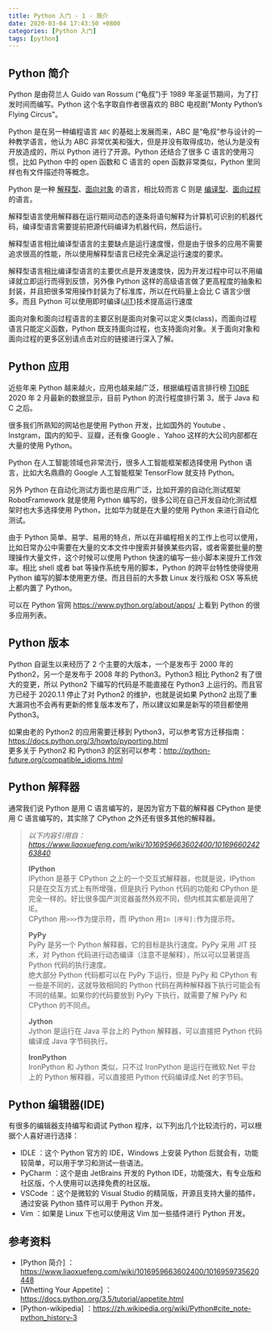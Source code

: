 ```yaml
---
title: Python 入门 - 1 - 简介
date: 2020-03-04 17:43:50 +0800
categories: [Python 入门]
tags: [python]
---
```


## Python 简介

Python 是由荷兰人 Guido van Rossum (“龟叔”)于 1989 年圣诞节期间，为了打发时间而编写。Python 这个名字取自作者很喜欢的 BBC 电视剧"Monty Python’s Flying Circus"。

Python 是在另一种编程语言 `ABC` 的基础上发展而来，ABC 是“龟叔”参与设计的一种教学语言，他认为 ABC 非常优美和强大，但是并没有取得成功，他认为是没有开放造成的，所以 Python 进行了开源。Python 还结合了很多 C 语言的使用习惯，比如 Python 中的 open 函数和 C 语言的 open 函数非常类似，Python 里同样也有文件描述符等概念。

Python 是一种 [解释型](https://zh.wikipedia.org/wiki/%E7%9B%B4%E8%AD%AF%E8%AA%9E%E8%A8%80)、[面向对象](https://zh.wikipedia.org/wiki/%E9%9D%A2%E5%90%91%E5%AF%B9%E8%B1%A1%E7%A8%8B%E5%BA%8F%E8%AE%BE%E8%AE%A1) 的语言，相比较而言 C 则是 [编译型](https://zh.wikipedia.org/wiki/%E7%B7%A8%E8%AD%AF%E8%AA%9E%E8%A8%80)、[面向过程](https://zh.wikipedia.org/wiki/%E8%BF%87%E7%A8%8B%E5%BC%8F%E7%BC%96%E7%A8%8B) 的语言。

解释型语言使用解释器在运行期间动态的逐条将语句解释为计算机可识别的机器代码，编译型语言需要提前把源代码编译为机器代码，然后运行。  

解释型语言相比编译型语言的主要缺点是运行速度慢，但是由于很多的应用不需要追求很高的性能，所以使用解释型语言已经完全满足运行速度的要求。  

解释型语言相比编译型语言的主要优点是开发速度快，因为开发过程中可以不用编译就立即运行而得到反馈，另外像 Python 这样的高级语言做了更高程度的抽象和封装，并且把很多常用操作封装为了标准库，所以在代码量上会比 C 语言少很多。而且 Python 可以使用即时编译([JIT](https://zh.wikipedia.org/zh-hans/%E5%8D%B3%E6%99%82%E7%B7%A8%E8%AD%AF))技术提高运行速度  

面向对象和面向过程语言的主要区别是面向对象可以定义类(class)，而面向过程语言只能定义函数，Python 既支持面向过程，也支持面向对象。关于面向对象和面向过程的更多区别请点击对应的链接进行深入了解。

## Python 应用

近些年来 Python 越来越火，应用也越来越广泛，根据编程语言排行榜 [TIOBE](https://www.tiobe.com/tiobe-index/) 2020 年 2 月最新的数据显示，目前 Python 的流行程度排行第 3，居于 Java 和 C 之后。

很多我们所熟知的网站也是使用 Python 开发，比如国外的 Youtube 、Instgram，国内的知乎、豆瓣，还有像 Google 、Yahoo 这样的大公司内部都在大量的使用 Python。

Python 在人工智能领域也非常流行，很多人工智能框架都选择使用 Python 语言，比如大名鼎鼎的 Google 人工智能框架 TensorFlow 就支持 Python。

另外 Python 在自动化测试方面也是应用广泛，比如开源的自动化测试框架 RobotFramework 就是使用 Python 编写的，很多公司在自己开发自动化测试框架时也大多选择使用 Python，比如华为就是在大量的使用 Python 来进行自动化测试。

由于 Python 简单、易学、易用的特点，所以在非编程相关的工作上也可以使用，比如日常办公中需要在大量的文本文件中搜索并替换某些内容，或者需要批量的整理操作大量文件，这个时候可以使用 Python 快速的编写一些小脚本来提升工作效率。相比 shell 或者 bat 等操作系统专用的脚本，Python 的跨平台特性使得使用 Python 编写的脚本使用更方便。而且目前的大多数 Linux 发行版和 OSX 等系统上都内置了 Python。

可以在 Python 官网 https://www.python.org/about/apps/ 上看到 Python 的很多应用列表。

## Python 版本

Python 自诞生以来经历了 2 个主要的大版本，一个是发布于 2000 年的 Python2，另一个是发布于 2008 年的 Python3。Python3 相比 Python2 有了很大的变更，所以 Python2 下编写的代码是不能直接在 Python3 上运行的。而且官方已经于 2020.1.1 停止了对 Python2 的维护，也就是说如果 Python2 出现了重大漏洞也不会再有更新的修复版本发布了，所以建议如果是新写的项目都使用 Python3。

如果由老的 Python2 的应用需要迁移到 Python3，可以参考官方迁移指南：https://docs.python.org/3/howto/pyporting.html  
更多关于 Python2 和 Python3 的区别可以参考：http://python-future.org/compatible_idioms.html

## Python 解释器

通常我们说 Python 是用 C 语言编写的，是因为官方下载的解释器 CPython 是使用 C 语言编写的，其实除了 CPython 之外还有很多其他的解释器。

> *以下内容引用自：https://www.liaoxuefeng.com/wiki/1016959663602400/1016966024263840*
>  
> **IPython**  
> IPython 是基于 CPython 之上的一个交互式解释器，也就是说，IPython 只是在交互方式上有所增强，但是执行 Python 代码的功能和 CPython 是完全一样的。好比很多国产浏览器虽然外观不同，但内核其实都是调用了 IE。  
> CPython 用`>>>`作为提示符，而 IPython 用`In [序号]:`作为提示符。
> 
> **PyPy**  
> PyPy 是另一个 Python 解释器，它的目标是执行速度。PyPy 采用 JIT 技术，对 Python 代码进行动态编译（注意不是解释），所以可以显著提高 Python 代码的执行速度。  
> 绝大部分 Python 代码都可以在 PyPy 下运行，但是 PyPy 和 CPython 有一些是不同的，这就导致相同的 Python 代码在两种解释器下执行可能会有不同的结果。如果你的代码要放到 PyPy 下执行，就需要了解 PyPy 和 CPython 的不同点。
> 
> **Jython**  
> Jython 是运行在 Java 平台上的 Python 解释器，可以直接把 Python 代码编译成 Java 字节码执行。
> 
> **IronPython**  
> IronPython 和 Jython 类似，只不过 IronPython 是运行在微软.Net 平台上的 Python 解释器，可以直接把 Python 代码编译成.Net 的字节码。

## Python 编辑器(IDE)

有很多的编辑器支持编写和调试 Python 程序，以下列出几个比较流行的，可以根据个人喜好进行选择：
* IDLE ：这个 Python 官方的 IDE，Windows 上安装 Python 后就会有，功能较简单，可以用于学习和测试一些语法。
* PyCharm ：这个是由 JetBrains 开发的 Python IDE，功能强大，有专业版和社区版，个人使用可以选择免费的社区版。
* VSCode ：这个是微软的 Visual Studio 的精简版，开源且支持大量的插件，通过安装 Python 插件可以用于 Python 开发。
* Vim ：如果是 Linux 下也可以使用这 Vim 加一些插件进行 Python 开发。

## 参考资料

- [Python 简介] ：https://www.liaoxuefeng.com/wiki/1016959663602400/1016959735620448
- [Whetting Your Appetite] ：https://docs.python.org/3.5/tutorial/appetite.html
- [Python-wikipedia] ：https://zh.wikipedia.org/wiki/Python#cite_note-python_history-3
